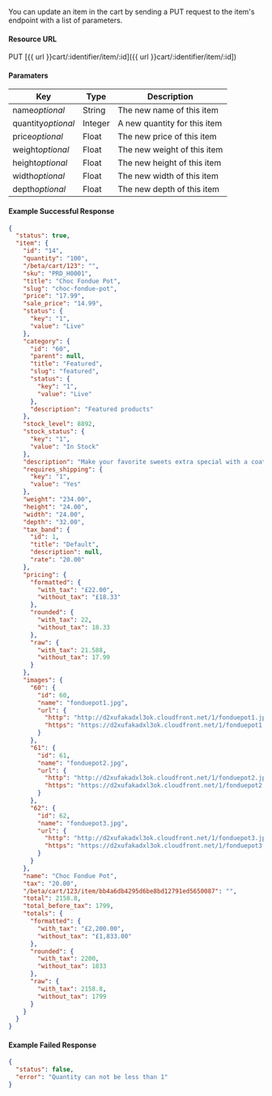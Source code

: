 <!--
@title GET cart/:identifier/item/:id
@author Moltin Ltd
@description Updates a cart item by identifier
@order 4.2

@sidebar 1
@family Cart
@rate No
@auth Yes
@format JSON
@http PUT
@version beta
-->

You can update an item in the cart by sending a PUT request to the item's endpoint with a list of parameters.


#### Resource URL
PUT [{{ url }}cart/:identifier/item/:id]({{ url }}cart/:identifier/item/:id])

#### Paramaters
Key | Type | Description
--- | ---- | -----------
name*optional* | String | The new name of this item
quantity*optional* | Integer | A new quantity for this item
price*optional* | Float | The new price of this item
weight*optional* | Float | The new weight of this item
height*optional* | Float | The new height of this item
width*optional* | Float | The new width of this item
depth*optional* | Float | The new depth of this item

<!--code-->
#### Example Successful Response
``` json
{
  "status": true,
  "item": {
    "id": "14",
    "quantity": "100",
    "/beta/cart/123": "",
    "sku": "PRD_H0001",
    "title": "Choc Fondue Pot",
    "slug": "choc-fondue-pot",
    "price": "17.99",
    "sale_price": "14.99",
    "status": {
      "key": "1",
      "value": "Live"
    },
    "category": {
      "id": "60",
      "parent": null,
      "title": "Featured",
      "slug": "featured",
      "status": {
        "key": "1",
        "value": "Live"
      },
      "description": "Featured products"
    },
    "stock_level": 8892,
    "stock_status": {
      "key": "1",
      "value": "In Stock"
    },
    "description": "Make your favorite sweets extra special with a coating of freshly melted Chocolate! This chocolate Fondue set makes dessert a fun shared experience, perfect for a romantic meal or for celebrations with friends and family. Always a great gift idea for the chocoholic in your life!",
    "requires_shipping": {
      "key": "1",
      "value": "Yes"
    },
    "weight": "234.00",
    "height": "24.00",
    "width": "24.00",
    "depth": "32.00",
    "tax_band": {
      "id": 1,
      "title": "Default",
      "description": null,
      "rate": "20.00"
    },
    "pricing": {
      "formatted": {
        "with_tax": "£22.00",
        "without_tax": "£18.33"
      },
      "rounded": {
        "with_tax": 22,
        "without_tax": 18.33
      },
      "raw": {
        "with_tax": 21.588,
        "without_tax": 17.99
      }
    },
    "images": {
      "60": {
        "id": 60,
        "name": "fonduepot1.jpg",
        "url": {
          "http": "http://d2xufakadxl3ok.cloudfront.net/1/fonduepot1.jpg",
          "https": "https://d2xufakadxl3ok.cloudfront.net/1/fonduepot1.jpg"
        }
      },
      "61": {
        "id": 61,
        "name": "fonduepot2.jpg",
        "url": {
          "http": "http://d2xufakadxl3ok.cloudfront.net/1/fonduepot2.jpg",
          "https": "https://d2xufakadxl3ok.cloudfront.net/1/fonduepot2.jpg"
        }
      },
      "62": {
        "id": 62,
        "name": "fonduepot3.jpg",
        "url": {
          "http": "http://d2xufakadxl3ok.cloudfront.net/1/fonduepot3.jpg",
          "https": "https://d2xufakadxl3ok.cloudfront.net/1/fonduepot3.jpg"
        }
      }
    },
    "name": "Choc Fondue Pot",
    "tax": "20.00",
    "/beta/cart/123/item/bb4a6db4295d6be8bd12791ed5650087": "",
    "total": 2158.8,
    "total_before_tax": 1799,
    "totals": {
      "formatted": {
        "with_tax": "£2,200.00",
        "without_tax": "£1,833.00"
      },
      "rounded": {
        "with_tax": 2200,
        "without_tax": 1833
      },
      "raw": {
        "with_tax": 2158.8,
        "without_tax": 1799
      }
    }
  }
}
```

#### Example Failed Response
``` json
{
  "status": false,
  "error": "Quantity can not be less than 1"
}
```
<!--/code-->